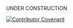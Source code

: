 UNDER CONSTRUCTION

[![Contributor Covenant](https://img.shields.io/badge/Contributor%20Covenant-2.1-4baaaa.svg)](code_of_conduct.md)